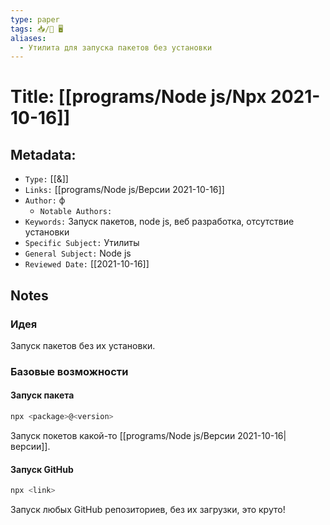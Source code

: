 ```yaml
---
type: paper
tags: 📥️/📜️ 🖥️
aliases:
  - Утилита для запуска пакетов без установки
---
```




# Title: **[[programs/Node js/Npx 2021-10-16]]**


## Metadata:

- `Type:` [[&]]
- `Links:` [[programs/Node js/Версии 2021-10-16]]
- `Author:` ф
	- `Notable Authors:` 
- `Keywords:` Запуск пакетов, node js, веб разработка, отсутствие установки
- `Specific Subject:` Утилиты
- `General Subject:` Node js
- `Reviewed Date:` [[2021-10-16]]


## Notes

### Идея
Запуск пакетов без их установки.

### Базовые возможности
#### Запуск пакета
```bash
npx <package>@<version>
```
Запуск покетов какой-то [[programs/Node js/Версии 2021-10-16|версии]].

#### Запуск GitHub
```bash
npx <link>
```
Запуск любых GitHub репозиториев, без их загрузки, это круто!